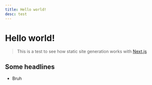 ```yaml
---
title: Hello world!
desc: test
---
```


# Hello world!

> This is a test to see how static site generation works with [Next.js](https://nextjs.org)

## Some headlines

- Bruh
